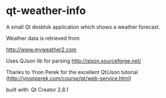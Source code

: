 qt-weather-info
===============

A small Qt desktok application which shows a weather forecast.

Weather data is retrieved from 

http://www.myweather2.com


Uses QJson lib for parsing http://qjson.sourceforge.net/

Thanks to Ynon Perek for the excellent Qt/Json tutorial (http://ynonperek.com/course/qt/web-service.html)

built with: Qt Creator 2.8.1


